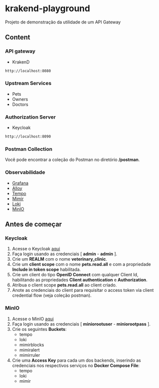 # krakend-playground

Projeto de demonstração da utilidade de um API Gateway

## Content

### API gateway

- KrakenD

```bash
http://localhost:8080
```

### Upstream Services

- Pets
- Owners
- Doctors

### Authorization Server

- Keycloak
```bash
http://localhost:8090
```

### Postman Collection
Você pode encontrar a coleção do Postman no diretório **/postman**.

### Observabilidade

- [Grafana](./apps/grafana/README.md)
- [Alloy](./apps/alloy/README.md)
- [Tempo](./apps/tempo/README.md)
- [Mimir](./apps/mimir/README.md)
- [Loki](./apps/loki/README.md)
- [MinIO](./apps/minio/README.md)

## Antes de começar

### Keycloak

1. Acesse o Keycloak <a href="http://localhost:8090" targert="_blanc">aqui</a>
2. Faça login usando as credenciais [ **admin** - **admin** ].
3. Crie um **REALM** com o nome **veterinary_clinic**.
4. Crie um **client scope** com o nome **pets.read.all** e com a propriedade **Include in token scope** habilitada.
5. Crie um client do tipo **OpenID Connect** com qualquer Client Id, habilitando as propriedades **Client authentication** e **Authorization**.
6. Atribua o client scope **pets.read.all** ao client criado.
7. Anote as credenciais do client para requisitar o access token via client credential flow (veja coleção postman).

### MinIO

1. Acesse o MinIO <a href="http://localhost:9001" targert="_blanc">aqui</a>
2. Faça login usando as credenciais [ **miniorootuser** - **miniorootpass** ].
3. Crie os seguintes **Buckets**:
   - tempo
   - loki
   - mimirblocks
   - mimiralert
   - mimirruler
4. Crie uma **Access Key** para cada um dos backends, inserindo as credenciais nos respectivos serviços no **Docker Compose File**:
   - tempo
   - loki
   - mimir
